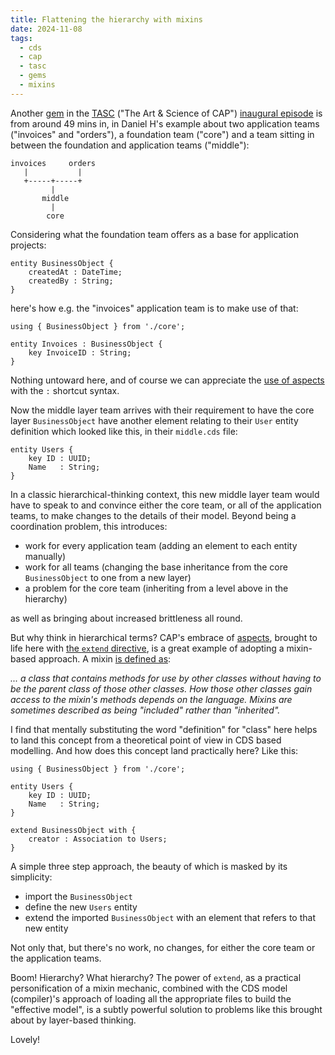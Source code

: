 ```yaml
---
title: Flattening the hierarchy with mixins
date: 2024-11-08
tags:
  - cds
  - cap
  - tasc
  - gems
  - mixins
---
```

Another [gem][1] in the [TASC][2] ("The Art & Science of CAP") [inaugural episode][3] is from around 49 mins in, in Daniel H's example about two application teams ("invoices" and "orders"), a foundation team ("core") and a team sitting in between the foundation and application teams ("middle"):

```text
invoices     orders
   |           |
   +-----+-----+
         |
       middle
         |
        core
```

Considering what the foundation team offers as a base for application projects:

```cds
entity BusinessObject {
    createdAt : DateTime;
    createdBy : String;
}
```

here's how e.g. the "invoices" application team is to make use of that:

```cds
using { BusinessObject } from './core';

entity Invoices : BusinessObject {
    key InvoiceID : String;
}
```

Nothing untoward here, and of course we can appreciate the [use of aspects][4] with the `:` shortcut syntax.

Now the middle layer team arrives with their requirement to have the core layer `BusinessObject` have another element relating to their `User` entity definition which looked like this, in their `middle.cds` file:

```cds
entity Users {
    key ID : UUID;
    Name   : String;
}
```

In a classic hierarchical-thinking context, this new middle layer team would have to speak to and convince either the core team, or all of the application teams, to make changes to the details of their model. Beyond being a coordination problem, this introduces:

* work for every application team (adding an element to each entity manually)
* work for all teams (changing the base inheritance from the core `BusinessObject` to one from a new layer)
* a problem for the core team (inheriting from a level above in the hierarchy)

as well as bringing about increased brittleness all round.

But why think in hierarchical terms? CAP's embrace of [aspects][5], brought to life here with [the `extend` directive][6], is a great example of adopting a mixin-based approach. A mixin [is defined as][7]:

_... a class that contains methods for use by other classes without having to be the parent class of those other classes. How those other classes gain access to the mixin's methods depends on the language. Mixins are sometimes described as being "included" rather than "inherited"._

I find that mentally substituting the word "definition" for "class" here helps to land this concept from a theoretical point of view in CDS based modelling. And how does this concept land practically here? Like this:

```cds
using { BusinessObject } from './core';

entity Users {
    key ID : UUID;
    Name   : String;
}

extend BusinessObject with {
    creator : Association to Users;
}
```

A simple three step approach, the beauty of which is masked by its simplicity:

* import the `BusinessObject`
* define the new `Users` entity
* extend the imported `BusinessObject` with an element that refers to that new entity

Not only that, but there's no work, no changes, for either the core team or the application teams.

Boom! Hierarchy? What hierarchy? The power of `extend`, as a practical personification of a mixin mechanic, combined with the CDS model (compiler)'s approach of loading all the appropriate files to build the "effective model", is a subtly powerful solution to problems like this brought about by layer-based thinking.

Lovely!

[1]: https://qmacro.org/tags/gems/
[2]: https://qmacro.org/tags/tasc/
[3]: https://www.youtube.com/watch?v=XMchiFnDJ6E
[4]: /blog/posts/2024/11/04/separating-concerns-and-focusing-on-the-important-stuff/#using-aspects
[5]: https://cap.cloud.sap/docs/cds/cdl#aspects
[6]: https://cap.cloud.sap/docs/cds/cdl#extend
[7]: https://en.wikipedia.org/wiki/Mixin
